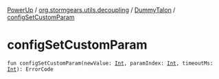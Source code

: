 [PowerUp](../../index.md) / [org.stormgears.utils.decoupling](../index.md) / [DummyTalon](index.md) / [configSetCustomParam](./config-set-custom-param.md)

# configSetCustomParam

`fun configSetCustomParam(newValue: `[`Int`](https://kotlinlang.org/api/latest/jvm/stdlib/kotlin/-int/index.html)`, paramIndex: `[`Int`](https://kotlinlang.org/api/latest/jvm/stdlib/kotlin/-int/index.html)`, timeoutMs: `[`Int`](https://kotlinlang.org/api/latest/jvm/stdlib/kotlin/-int/index.html)`): ErrorCode`
